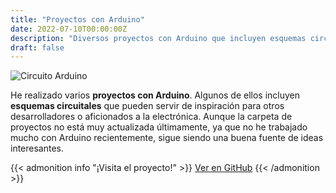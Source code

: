 ```yaml
---
title: "Proyectos con Arduino"
date: 2022-07-10T00:00:00Z
description: "Diversos proyectos con Arduino que incluyen esquemas circuitales y algunas ideas interesantes."
draft: false
---
```

![Circuito Arduino](/PersonalWEB2.0/images/Circuito1.png)

He realizado varios **proyectos con Arduino**. Algunos de ellos incluyen **esquemas circuitales** que pueden servir de inspiración para otros desarrolladores o aficionados a la electrónica. Aunque la carpeta de proyectos no está muy actualizada últimamente, ya que no he trabajado mucho con Arduino recientemente, sigue siendo una buena fuente de ideas interesantes.

{{< admonition info "¡Visita el proyecto!" >}}
[Ver en GitHub](https://github.com/RodrigoPerez943/Arduino-Projects)
{{< /admonition >}}
